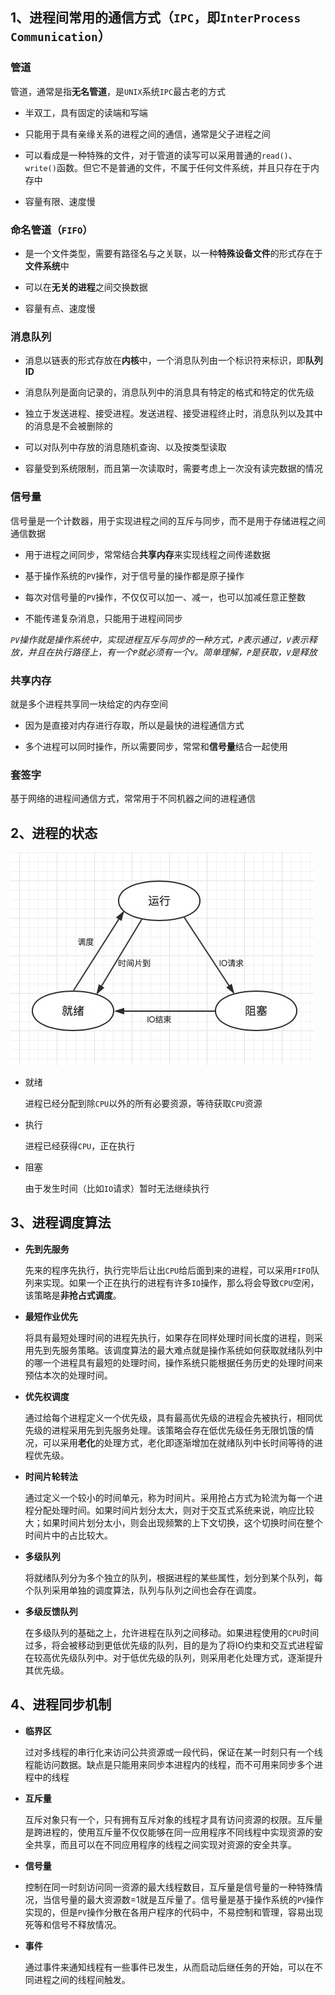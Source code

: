 ## 1、进程间常用的通信方式（`IPC`，即`InterProcess Communication`）

### **管道**

管道，通常是指**无名管道**，是`UNIX`系统`IPC`最古老的方式

+ 半双工，具有固定的读端和写端

+ 只能用于具有亲缘关系的进程之间的通信，通常是父子进程之间

+ 可以看成是一种特殊的文件，对于管道的读写可以采用普通的`read()`、`write()`函数。但它不是普通的文件，不属于任何文件系统，并且只存在于内存中

+ 容量有限、速度慢

### **命名管道（`FIFO`）**

+ 是一个文件类型，需要有路径名与之关联，以一种**特殊设备文件**的形式存在于**文件系统**中

+ 可以在**无关的进程**之间交换数据

+ 容量有点、速度慢

### **消息队列**

+ 消息以链表的形式存放在**内核**中，一个消息队列由一个标识符来标识，即**队列ID**

+ 消息队列是面向记录的，消息队列中的消息具有特定的格式和特定的优先级

+ 独立于发送进程、接受进程。发送进程、接受进程终止时，消息队列以及其中的消息是不会被删除的

+ 可以对队列中存放的消息随机查询、以及按类型读取

+ 容量受到系统限制，而且第一次读取时，需要考虑上一次没有读完数据的情况

### **信号量**

信号量是一个计数器，用于实现进程之间的互斥与同步，而不是用于存储进程之间通信数据

+ 用于进程之间同步，常常结合**共享内存**来实现线程之间传递数据

+ 基于操作系统的`PV`操作，对于信号量的操作都是原子操作

+ 每次对信号量的`PV`操作，不仅仅可以加一、减一，也可以加减任意正整数

+ 不能传递复杂消息，只能用于进程间同步

*`PV`操作就是操作系统中，实现进程互斥与同步的一种方式，`P`表示通过，`V`表示释放，并且在执行路径上，有一个`P`就必须有一个`V`。简单理解，`P`是获取，`V`是释放*

### **共享内存**

就是多个进程共享同一块给定的内存空间

+ 因为是直接对内存进行存取，所以是最快的进程通信方式

+ 多个进程可以同时操作，所以需要同步，常常和**信号量**结合一起使用

### **套签字**

基于网络的进程间通信方式，常常用于不同机器之间的进程通信

## 2、进程的状态

![进程状态](./进程状态.jpg)

+ 就绪
  
  进程已经分配到除`CPU`以外的所有必要资源，等待获取`CPU`资源

+ 执行

  进程已经获得`CPU`，正在执行

+ 阻塞

  由于发生时间（比如`IO`请求）暂时无法继续执行

## 3、进程调度算法

+ **先到先服务**

  先来的程序先执行，执行完毕后让出`CPU`给后面到来的进程，可以采用`FIFO`队列来实现。如果一个正在执行的进程有许多`IO`操作，那么将会导致`CPU`空闲，该策略是**非抢占式调度**。

+ **最短作业优先**

  将具有最短处理时间的进程先执行，如果存在同样处理时间长度的进程，则采用先到先服务策略。该调度算法的最大难点就是操作系统如何获取就绪队列中的哪一个进程具有最短的处理时间，操作系统只能根据任务历史的处理时间来预估本次的处理时间。
  

+ **优先权调度**

  通过给每个进程定义一个优先级，具有最高优先级的进程会先被执行，相同优先级的进程采用先到先服务处理。该策略会存在低优先级任务无限饥饿的情况，可以采用**老化**的处理方式，老化即逐渐增加在就绪队列中长时间等待的进程优先级。
  
  
+ **时间片轮转法**

  通过定义一个较小的时间单元，称为时间片。采用抢占方式为轮流为每一个进程分配处理时间。如果时间片划分太大，则对于交互式系统来说，响应比较大；如果时间片划分太小，则会出现频繁的上下文切换，这个切换时间在整个时间片中的占比较大。

+ **多级队列**

  将就绪队列分为多个独立的队列，根据进程的某些属性，划分到某个队列，每个队列采用单独的调度算法，队列与队列之间也会存在调度。

+ **多级反馈队列**

  在多级队列的基础之上，允许进程在队列之间移动。如果进程使用的`CPU`时间过多，将会被移动到更低优先级的队列，目的是为了将IO约束和交互式进程留在较高优先级队列中。对于低优先级的队列，则采用老化处理方式，逐渐提升其优先级。

## 4、进程同步机制

+ **临界区**
  
  过对多线程的串行化来访问公共资源或一段代码，保证在某一时刻只有一个线程能访问数据。缺点是只能用来同步本进程内的线程，而不可用来同步多个进程中的线程

+ **互斥量**

  互斥对象只有一个，只有拥有互斥对象的线程才具有访问资源的权限。互斥量是跨进程的，使用互斥量不仅仅能够在同一应用程序不同线程中实现资源的安全共享，而且可以在不同应用程序的线程之间实现对资源的安全共享。

+ **信号量**

  控制在同一时刻访问同一资源的最大线程数目，互斥量是信号量的一种特殊情况，当信号量的最大资源数=1就是互斥量了。信号量是基于操作系统的`PV`操作实现的，但是`PV`操作分散在各用户程序的代码中，不易控制和管理，容易出现死等和信号不释放情况。

+ **事件**

  通过事件来通知线程有一些事件已发生，从而启动后继任务的开始，可以在不同进程之间的线程间触发。